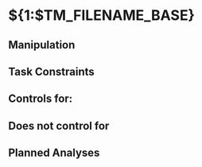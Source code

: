 # ${1:$TM_FILENAME_BASE}

## Manipulation

## Task Constraints

## Controls for: 

## Does not control for

## Planned Analyses
